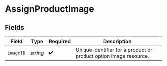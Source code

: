# AssignProductImage


## Fields

| Field                                                             | Type                                                              | Required                                                          | Description                                                       |
| ----------------------------------------------------------------- | ----------------------------------------------------------------- | ----------------------------------------------------------------- | ----------------------------------------------------------------- |
| `imageID`                                                         | *string*                                                          | :heavy_check_mark:                                                | Unique identifier for a product or product option image resource. |